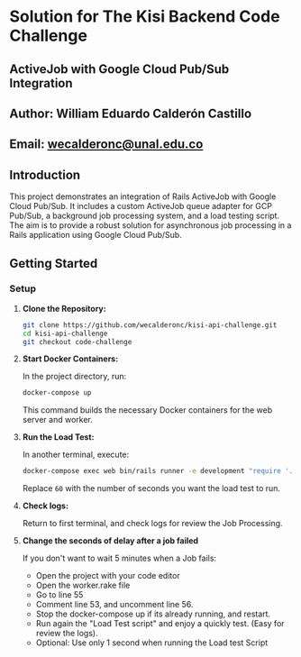 # Solution for The Kisi Backend Code Challenge

## ActiveJob with Google Cloud Pub/Sub Integration

## Author: William Eduardo Calderón Castillo

## Email: wecalderonc@unal.edu.co

## Introduction

This project demonstrates an integration of Rails ActiveJob with Google Cloud Pub/Sub. It includes a custom ActiveJob queue adapter for GCP Pub/Sub, a background job processing system, and a load testing script. The aim is to provide a robust solution for asynchronous job processing in a Rails application using Google Cloud Pub/Sub.

## Getting Started

### Setup

1. **Clone the Repository:**

   ```bash
   git clone https://github.com/wecalderonc/kisi-api-challenge.git
   cd kisi-api-challenge
   git checkout code-challenge
   ```

2. **Start Docker Containers:**

   In the project directory, run:

   ```bash
   docker-compose up
   ```

   This command builds the necessary Docker containers for the web server and worker.

3. **Run the Load Test:**

   In another terminal, execute:

   ```bash
   docker-compose exec web bin/rails runner -e development "require './lib/load_test'; LoadTest.run(10)"
   ```

   Replace `60` with the number of seconds you want the load test to run.

4. **Check logs:**

    Return to first terminal, and check logs for review the Job Processing.

5. **Change the seconds of delay after a job failed**

    If you don't want to wait 5 minutes when a Job fails:

    - Open the project with your code editor
    - Open the worker.rake file
    - Go to line 55
    - Comment line 53, and uncomment line 56.
    - Stop the docker-compose up if its already running, and restart.
    - Run again the "Load Test script" and enjoy a quickly test. (Easy for review the logs).
    - Optional: Use only 1 second when running the Load test Script
